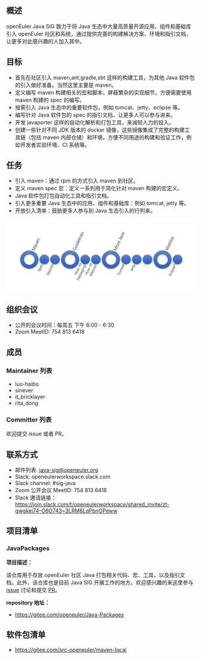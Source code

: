 ## 概述

openEuler Java SIG 致力于将 Java 生态中大量高质量开源应用、组件和基础库引入 openEuler 社区和系统，通过提供完善的构建解决方案、环境和指引文档，让更多对此感兴趣的人加入其中。


## 目标

- 首先在社区引入 maven,ant,gradle,sbt 这样的构建工具，为其他 Java 软件包的引入做好准备。当然这里主要是 maven。
- 定义编写 maven 构建相关的宏和脚本，屏蔽繁杂的实现细节，方便需要使用 maven 构建的 spec 的编写。
- 按需引入 Java 生态中的重要软件包，例如 tomcat、jetty、eclipse 等。
- 编写针对 Java 软件包的 spec 的指引文档，让更多人可以参与进来。
- 开发 javaporter 这样的自动化解析和打包工具，来减轻人力的投入。
- 创建一些针对不同 JDK 版本的 docker 镜像，这些镜像集成了完整的构建工具链（包括 maven 内部仓储）和环境，方便不同用途的构建和验证工作，例如开发者实验环境、CI 系统等。

## 任务

- 引入 maven：通过 rpm 的方式引入 maven 到社区。
- 定义 maven spec 宏：定义一系列用于简化针对 maven 构建的宏定义。
- Java 软件包打包自动化工具和指引文档。
- 引入更多重要 Java 生态中的应用、组件和基础库：例如 tomcat, jetty 等。
- 开放引入清单：鼓励更多人参与到 Java 生态引入的行列来。

![missions](missions.png)

## 组织会议

- 公开的会议时间：每周五 下午 6:00 - 6:30
- Zoom MeetID: 754 813 6418

## 成员

### Maintainer 列表

- luo-haibo
- sinever
- it_bricklayer
- rita_dong

### Committer 列表

欢迎提交 issue 或者 PR。

## 联系方式

- 邮件列表: java-sig@openeuler.org
- Slack: openeulerworkspace.slack.com
- Slack channel: #sig-java
- Zoom 公开会议 MeetID: 754 813 6418
- Slack 邀请链接：https://join.slack.com/t/openeulerworkspace/shared_invite/zt-gwgkej74-O6O743~3LRM6LqPbnOPeww

## 项目清单

### JavaPackages

**项目描述：**

该仓库用于存放 openEuler 社区 Java 打包相关代码、宏、工具，以及指引文档。此外，该仓库也是目前 Java SIG 开展工作的地方。欢迎感兴趣的来这里参与 [issue][jp_issues] 讨论和提交 [PR][jp_prs]。

**repository 地址：**

- https://gitee.com/openeuler/Java-Packages

## 软件包清单

- https://gitee.com/src-openeuler/maven-local

[jp_issues]: https://gitee.com/openeuler/Java-Packages/issues
[jp_prs]: https://gitee.com/openeuler/Java-Packages/pulls
